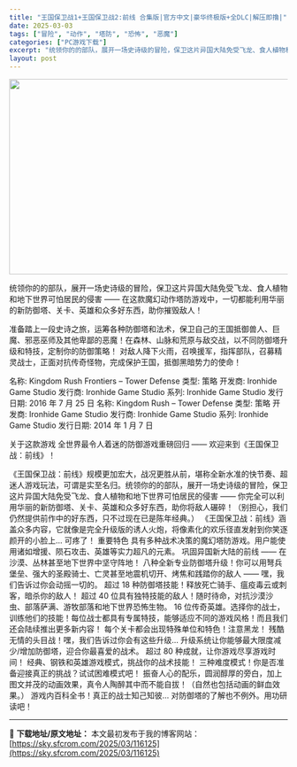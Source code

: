 ```yaml
---
title: "王国保卫战1+王国保卫战2:前线 合集版|官方中文|豪华终极版+全DLC|解压即撸|"
date: 2025-03-03
tags: ["冒险", "动作", "塔防", "恐怖", "恶魔"]
categories: ["PC游戏下载"]
excerpt: "统领你的的部队，展开一场史诗级的冒险，保卫这片异国大陆免受飞龙、食人植物和地下世界可怕居民的侵害 —— 在这款魔幻动作塔防游戏中，一切都能利用华丽的新防御塔、关卡、英雄和众多好东西，助你摧毁敌人！ 准备踏上一段史诗之旅，运筹各种防御塔和法术，保卫自己的王国抵御兽人、巨魔、邪恶巫师及其他卑鄙的恶魔！在&hellip;"
layout: post
---
```


<img class="aligncenter size-full wp-image-116117" src="https://sky.sfcrom.com/wp-content/uploads/2025/03/2025030309245487.webp" alt="" width="616" height="353" />

统领你的的部队，展开一场史诗级的冒险，保卫这片异国大陆免受飞龙、食人植物和地下世界可怕居民的侵害 —— 在这款魔幻动作塔防游戏中，一切都能利用华丽的新防御塔、关卡、英雄和众多好东西，助你摧毁敌人！

准备踏上一段史诗之旅，运筹各种防御塔和法术，保卫自己的王国抵御兽人、巨魔、邪恶巫师及其他卑鄙的恶魔！在森林、山脉和荒原与敌交战，以不同防御塔升级和特技，定制你的防御策略！ 对敌人降下火雨，召唤援军，指挥部队，召募精灵战士，正面对抗传奇怪物，完成保护王国，抵御黑暗势力的使命！

名称: Kingdom Rush Frontiers – Tower Defense
类型: 策略
开发商: Ironhide Game Studio
发行商: Ironhide Game Studio
系列: Ironhide Game Studio
发行日期: 2016 年 7 月 25 日
名称: Kingdom Rush – Tower Defense
类型: 策略
开发商: Ironhide Game Studio
发行商: Ironhide Game Studio
系列: Ironhide Game Studio
发行日期: 2014 年 1 月 7 日

关于这款游戏
全世界最令人着迷的防御游戏重磅回归 —— 欢迎来到《王国保卫战：前线》！

《王国保卫战：前线》规模更加宏大，战况更胜从前，堪称全新水准的快节奏、超迷人游戏玩法，可谓是实至名归。统领你的的部队，展开一场史诗级的冒险，保卫这片异国大陆免受飞龙、食人植物和地下世界可怕居民的侵害 —— 你完全可以利用华丽的新防御塔、关卡、英雄和众多好东西，助你将敌人碾碎！（别担心，我们仍然提供前作中的好东西，只不过现在已是陈年经典。）
《王国保卫战：前线》涵盖众多内容，它就像是完全升级版的诱人火炮，将像素化的欢乐径直发射到你笑逐颜开的小脸上… 可疼了！
重要特色
具有多种战术决策的魔幻塔防游戏。用户能使用诸如增援、陨石攻击、英雄等实力超凡的元素。
巩固异国新大陆的前线 —— 在沙漠、丛林甚至地下世界中坚守阵地！
八种全新专业防御塔升级！你可以用弩兵堡垒、强大的圣殿骑士、亡灵甚至地震机切开、烤焦和践踏你的敌人 —— 嘿，我们告诉过你会动摇一切的。
超过 18 种防御塔技能！释放死亡骑手、瘟疫毒云或刺客，暗杀你的敌人！
超过 40 位具有独特技能的敌人！随时待命，对抗沙漠沙虫、部落萨满、游牧部落和地下世界恐怖生物。
16 位传奇英雄。选择你的战士，训练他们的技能！每位战士都具有专属特技，能够适应不同的游戏风格！而且我们还会陆续推出更多新内容！
每个关卡都会出现特殊单位和特色！注意黑龙！
残酷无情的头目战！嘿，我们告诉过你会有这些升级…
升级系统让你能够最大限度减少/增加防御塔，迎合你最喜爱的战术。
超过 80 种成就，让你游戏尽享游戏时间！
经典、钢铁和英雄游戏模式，挑战你的战术技能！
三种难度模式！你是否准备迎接真正的挑战？试试困难模式吧！
振奋人心的配乐，圆润醇厚的旁白，加上图文并茂的动画效果，真令人陶醉其中而不能自拔！（自然也包括动画的鲜血效果。）
游戏内百科全书！真正的战士知己知彼… 对防御塔的了解也不例外。用功研读吧！

---
📖 **下载地址/原文地址：** 本文最初发布于我的博客网站：[https://sky.sfcrom.com/2025/03/116125](https://sky.sfcrom.com/2025/03/116125)
